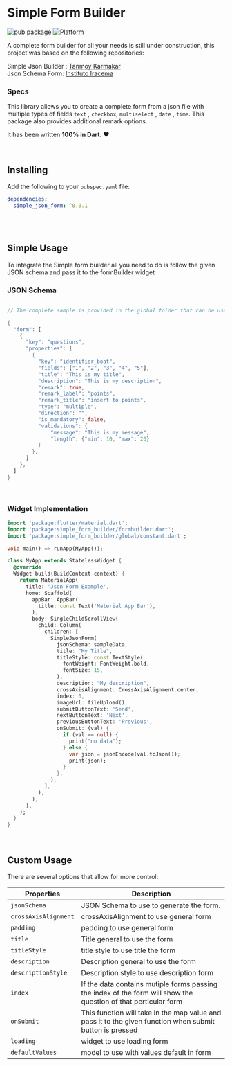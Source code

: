 # Simple Form Builder
[![pub package](https://img.shields.io/pub/v/simple_form_builder.svg)](https://pub.dev/packages/simple_json_form)
[![Platform](https://img.shields.io/badge/Platform-Android%20%7C%20IOS%20%7C%20Web-green)](https://img.shields.io/badge/Platform-Android%20%7C%20IOS%20%7C%20Web-green)


A complete form builder for all your needs is still under construction, this project was based on the following repositories:

Simple Json Builder : [Tanmoy Karmakar](https://github.com/tanmoy27112000/SimpleFormBuilder)<br>
Json Schema Form: [Instituto Iracema](https://github.com/Instituto-Iracema/flutter_json_schema_form)<br>

### Specs
This library allows you to create a complete form from a json file with
multiple types of fields `text` , `checkbox`, `multiselect` , `date` , `time`.
This package also provides additional remark options.

It has been written **100% in Dart**. ❤️

<br>

## Installing
Add the following to your `pubspec.yaml` file:
```yaml
dependencies:
  simple_json_form: ^0.0.1
```

<br>


<br>

## Simple Usage

To integrate the Simple form builder all you need to do is follow the given JSON schema and pass it to the formBuilder widget

### JSON Schema

```dart

// The complete sample is provided in the global folder that can be used as a reference

{
  "form": [
	{
	  "key": "questions",
	  "properties": [
	    {
	      "key": "identifier_boat",
	      "fields": ["1", "2", "3", "4", "5"],
	      "title": "This is my title",
	      "description": "This is my description",
	      "remark": true,
	      "remark_label": "points",
	      "remark_title": "insert to points",
	      "type": "multiple",
	      "direction": "",
	      "is_mandatory": false,
	      "validations": {
              "message": "This is my message",
		      "length": {"min": 10, "max": 20}
	      }
	    },
	  ]
	},
  ]
}

```
<br>

### Widget Implementation

```dart
import 'package:flutter/material.dart';
import 'package:simple_form_builder/formbuilder.dart';
import 'package:simple_form_builder/global/constant.dart';

void main() => runApp(MyApp());

class MyApp extends StatelessWidget {
  @override
  Widget build(BuildContext context) {
    return MaterialApp(
      title: 'Json Form Example',
      home: Scaffold(
        appBar: AppBar(
          title: const Text('Material App Bar'),
        ),
        body: SingleChildScrollView(
          child: Column(
            children: [
              SimpleJsonForm(
                jsonSchema: sampleData,
                title: "My Title",
                titleStyle: const TextStyle(
                  fontWeight: FontWeight.bold,
                  fontSize: 15,
                ),
                description: "My description",
                crossAxisAlignment: CrossAxisAlignment.center,
                index: 0,
                imageUrl: fileUpload(),
                submitButtonText: 'Send',
                nextButtonText: 'Next',
                previousButtonText: 'Previous',
                onSubmit: (val) {
                  if (val == null) {
                    print("no data");
                  } else {
                    var json = jsonEncode(val.toJson());
                    print(json);
                  }
                },
              ),
            ],
          ),
        ),
      ),
    );
  }
}
```
<br>

## Custom Usage
There are several options that allow for more control:

|  Properties  |   Description   |
|--------------|-----------------|
| `jsonSchema`            | JSON Schema to use to generate the form.
| `crossAxisAlignment`    | crossAxisAlignment to use general form |
| `padding`               | padding to use general form |
| `title`                 | Title general to use the form |
| `titleStyle`            | title style to use title the form |
| `description`           | Description general to use the form |
| `descriptionStyle`      | Description style to use description form |
| `index`                 | If the data contains mutiple forms passing the index of the form will show the question of that perticular form |
| `onSubmit`              | This function will take in the map value and pass it to the given function when submit button is pressed |
| `loading`               | widget to use loading form |
| `defaultValues`         | model to use with values default in form |
<br>